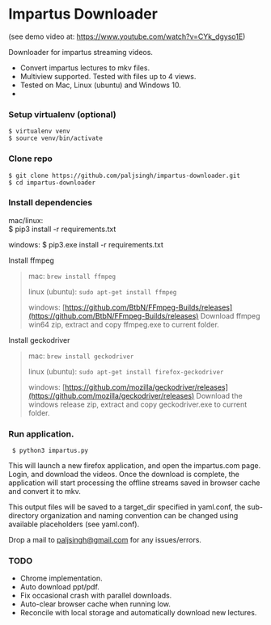 Impartus Downloader
===
(see demo video at: https://www.youtube.com/watch?v=CYk_dgyso1E)

Downloader for impartus streaming videos.

- Convert impartus lectures to mkv files.
- Multiview supported. Tested with files up to 4 views.
- Tested on Mac, Linux (ubuntu) and Windows 10.
- 

### Setup virtualenv (optional)
	$ virtualenv venv
	$ source venv/bin/activate 

### Clone repo
	$ git clone https://github.com/paljsingh/impartus-downloader.git
	$ cd impartus-downloader

### Install dependencies

  mac/linux:    
	$ pip3 install -r requirements.txt

  windows:
	$ pip3.exe install -r requirements.txt



Install ffmpeg
> mac: ```brew install ffmpeg```
> 
> linux (ubuntu): 
> ```sudo apt-get install ffmpeg```
> 
> windows:
> [https://github.com/BtbN/FFmpeg-Builds/releases](https://github.com/BtbN/FFmpeg-Builds/releases)
> Download ffmpeg win64 zip, extract and copy ffmpeg.exe to current folder.
> 

Install geckodriver
> mac: ```brew install geckodriver```
> 
> linux (ubuntu): ```sudo apt-get install firefox-geckodriver```
> 
> windows:
> [https://github.com/mozilla/geckodriver/releases](https://github.com/mozilla/geckodriver/releases)
> Download the windows release zip, extract and copy geckodriver.exe to current
> folder.
> 

### Run application.

``` $ python3 impartus.py```

This will launch a new firefox application, and open the impartus.com page.
Login, and download the videos. Once the download is complete, the application
will start processing the offline streams saved in browser cache and convert it
to mkv.

This output files will be saved to a target_dir specified in yaml.conf, the
sub-directory organization and naming convention can be changed using available
placeholders (see yaml.conf).

Drop a mail to paljsingh@gmail.com for any issues/errors.


### TODO
- Chrome implementation.
- Auto download ppt/pdf.
- Fix occasional crash with parallel downloads. 
- Auto-clear browser cache when running low.
- Reconcile with local storage and automatically download new lectures.
